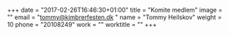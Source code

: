 +++
date = "2017-02-26T16:46:30+01:00"
title = "Komite medlem"
image = ""
email = "tommy@kimbrerfesten.dk "
name = "Tommy Heilskov"
weight = 10
phone = "20108249"
work = ""
worktitle = ""
+++